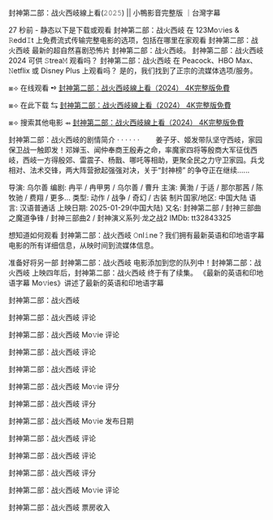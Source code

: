 封神第二部：战火西岐線上看(𝟸𝟶𝟸𝟻) || 小鴨影音完整版 ｜台灣字幕

27 秒前 - 静态以下是下载或观看 封神第二部：战火西岐 在 123Mo𝚟ies & 𝚁edd𝙸t 上免费流式传输完整电影的选项，包括在哪里在家观看 封神第二部：战火西岐 最新的超自然喜剧恐怖片 封神第二部：战火西岐。 封神第二部：战火西岐 2024 可供 𝚂trea𝙼 观看吗？ 封神第二部：战火西岐 在 Peacock、HBO Max、𝙽etflix 或 Disney Plus 上观看吗？ 是的，我们找到了正宗的流媒体选项/服务。

⧆⟢ 在线观看 ➺ [封神第二部：战火西岐線上看（2024） 4K完整版免費](https://t.co/EzQsETVQWo)

⧆⟢ 在此下载 ⇆ [封神第二部：战火西岐線上看（2024） 4K完整版免費](https://t.co/EzQsETVQWo)

⧆⟢ 搜索其他电影 ⇴ [封神第二部：战火西岐線上看（2024） 4K完整版免費](https://t.co/EzQsETVQWo)

封神第二部：战火西岐的剧情简介 · · · · · · 　　姜子牙、姬发带队坚守西岐，家园保卫战一触即发！邓婵玉、闻仲奉商王殷寿之命，率魔家四将等殷商大军征伐西岐，西岐一方得殷郊、雷震子、杨戬、哪吒等相助，更聚全民之力守卫家园。兵戈相对、法术交锋，两大阵营掀起强强对决，关于“封神榜” 的争夺正在继续......

导演: 乌尔善 编剧: 冉平 / 冉甲男 / 乌尔善 / 曹升 主演: 黄渤 / 于适 / 那尔那茜 / 陈牧驰 / 费翔 / 更多... 类型: 动作 / 战争 / 奇幻 / 古装 制片国家/地区: 中国大陆 语言: 汉语普通话 上映日期: 2025-01-29(中国大陆) 又名: 封神第二部 / 封神三部曲之魔道争锋 / 封神三部曲2 / 封神演义系列·龙之战2 IMDb: tt32843325

想知道如何观看 封神第二部：战火西岐 𝙾nl𝚒ne？我们拥有最新英语和印地语字幕电影的所有详细信息，从映时间到流媒体信息。

准备好将另一部 封神第二部：战火西岐 电影添加到您的队列中！封神第二部：战火西岐 上映四年后，封神第二部：战火西岐 终于有了续集。 《最新的英语和印地语字幕 Mo𝚟ies》讲述了最新的英语和印地语字幕

封神第二部：战火西岐

封神第二部：战火西岐 评论

封神第二部：战火西岐 Mo𝚟ie 评论

封神第二部：战火西岐 评论

封神第二部：战火西岐 评论

封神第二部：战火西岐 Mo𝚟ie 评分

封神第二部：战火西岐 评分

封神第二部：战火西岐 Mo𝚟ie 发布日期

封神第二部：战火西岐 评论

封神第二部：战火西岐 评论

封神第二部：战火西岐 评分

封神第二部：战火西岐 Mo𝚟ie 评论

封神第二部：战火西岐 票房收入
